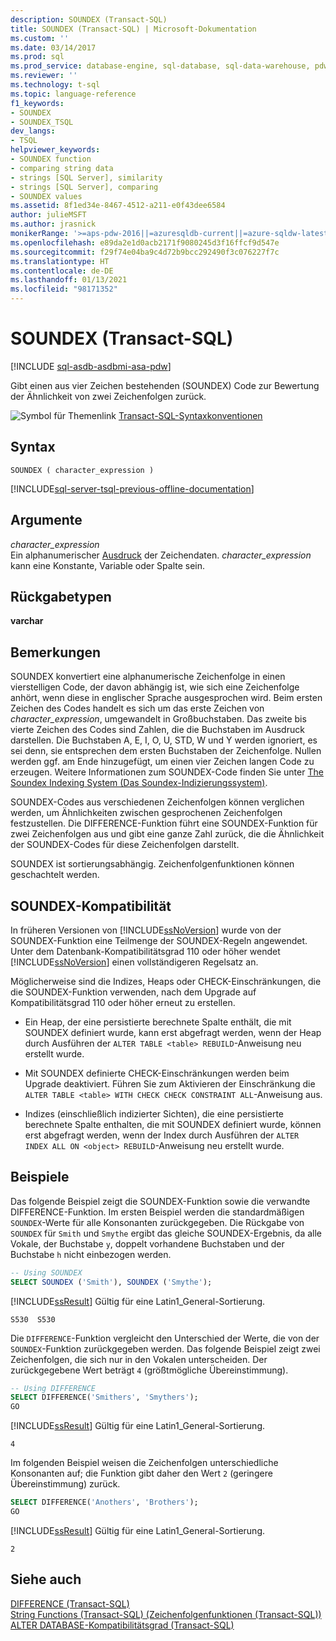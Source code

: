 ```yaml
---
description: SOUNDEX (Transact-SQL)
title: SOUNDEX (Transact-SQL) | Microsoft-Dokumentation
ms.custom: ''
ms.date: 03/14/2017
ms.prod: sql
ms.prod_service: database-engine, sql-database, sql-data-warehouse, pdw
ms.reviewer: ''
ms.technology: t-sql
ms.topic: language-reference
f1_keywords:
- SOUNDEX
- SOUNDEX_TSQL
dev_langs:
- TSQL
helpviewer_keywords:
- SOUNDEX function
- comparing string data
- strings [SQL Server], similarity
- strings [SQL Server], comparing
- SOUNDEX values
ms.assetid: 8f1ed34e-8467-4512-a211-e0f43dee6584
author: julieMSFT
ms.author: jrasnick
monikerRange: '>=aps-pdw-2016||=azuresqldb-current||=azure-sqldw-latest||>=sql-server-2016||>=sql-server-linux-2017||=azuresqldb-mi-current'
ms.openlocfilehash: e89da2e1d0acb2171f9080245d3f16ffcf9d547e
ms.sourcegitcommit: f29f74e04ba9c4d72b9bcc292490f3c076227f7c
ms.translationtype: HT
ms.contentlocale: de-DE
ms.lasthandoff: 01/13/2021
ms.locfileid: "98171352"
---
```

# <a name="soundex-transact-sql"></a>SOUNDEX (Transact-SQL)
[!INCLUDE [sql-asdb-asdbmi-asa-pdw](../../includes/applies-to-version/sql-asdb-asdbmi-asa-pdw.md)]

  Gibt einen aus vier Zeichen bestehenden (SOUNDEX) Code zur Bewertung der Ähnlichkeit von zwei Zeichenfolgen zurück.  
  
 ![Symbol für Themenlink](../../database-engine/configure-windows/media/topic-link.gif "Symbol für Themenlink") [Transact-SQL-Syntaxkonventionen](../../t-sql/language-elements/transact-sql-syntax-conventions-transact-sql.md)  
  
## <a name="syntax"></a>Syntax  
  
```syntaxsql
SOUNDEX ( character_expression )  
```  
  
[!INCLUDE[sql-server-tsql-previous-offline-documentation](../../includes/sql-server-tsql-previous-offline-documentation.md)]

## <a name="arguments"></a>Argumente
 *character_expression*  
 Ein alphanumerischer [Ausdruck](../../t-sql/language-elements/expressions-transact-sql.md) der Zeichendaten. *character_expression* kann eine Konstante, Variable oder Spalte sein.  
  
## <a name="return-types"></a>Rückgabetypen  
 **varchar**  
  
## <a name="remarks"></a>Bemerkungen  
 SOUNDEX konvertiert eine alphanumerische Zeichenfolge in einen vierstelligen Code, der davon abhängig ist, wie sich eine Zeichenfolge anhört, wenn diese in englischer Sprache ausgesprochen wird. Beim ersten Zeichen des Codes handelt es sich um das erste Zeichen von *character_expression*, umgewandelt in Großbuchstaben. Das zweite bis vierte Zeichen des Codes sind Zahlen, die die Buchstaben im Ausdruck darstellen. Die Buchstaben A, E, I, O, U, STD, W und Y werden ignoriert, es sei denn, sie entsprechen dem ersten Buchstaben der Zeichenfolge. Nullen werden ggf. am Ende hinzugefügt, um einen vier Zeichen langen Code zu erzeugen. Weitere Informationen zum SOUNDEX-Code finden Sie unter [The Soundex Indexing System (Das Soundex-Indizierungssystem)](https://www.archives.gov/research/census/soundex.html).  
  
 SOUNDEX-Codes aus verschiedenen Zeichenfolgen können verglichen werden, um Ähnlichkeiten zwischen gesprochenen Zeichenfolgen festzustellen. Die DIFFERENCE-Funktion führt eine SOUNDEX-Funktion für zwei Zeichenfolgen aus und gibt eine ganze Zahl zurück, die die Ähnlichkeit der SOUNDEX-Codes für diese Zeichenfolgen darstellt.  
  
 SOUNDEX ist sortierungsabhängig. Zeichenfolgenfunktionen können geschachtelt werden.  
  
## <a name="soundex-compatibility"></a>SOUNDEX-Kompatibilität  
 In früheren Versionen von [!INCLUDE[ssNoVersion](../../includes/ssnoversion-md.md)] wurde von der SOUNDEX-Funktion eine Teilmenge der SOUNDEX-Regeln angewendet. Unter dem Datenbank-Kompatibilitätsgrad 110 oder höher wendet [!INCLUDE[ssNoVersion](../../includes/ssnoversion-md.md)] einen vollständigeren Regelsatz an.  
  
 Möglicherweise sind die Indizes, Heaps oder CHECK-Einschränkungen, die die SOUNDEX-Funktion verwenden, nach dem Upgrade auf Kompatibilitätsgrad 110 oder höher erneut zu erstellen.  
  
-   Ein Heap, der eine persistierte berechnete Spalte enthält, die mit SOUNDEX definiert wurde, kann erst abgefragt werden, wenn der Heap durch Ausführen der `ALTER TABLE <table> REBUILD`-Anweisung neu erstellt wurde.  
  
-   Mit SOUNDEX definierte CHECK-Einschränkungen werden beim Upgrade deaktiviert. Führen Sie zum Aktivieren der Einschränkung die `ALTER TABLE <table> WITH CHECK CHECK CONSTRAINT ALL`-Anweisung aus.  
  
-   Indizes (einschließlich indizierter Sichten), die eine persistierte berechnete Spalte enthalten, die mit SOUNDEX definiert wurde, können erst abgefragt werden, wenn der Index durch Ausführen der `ALTER INDEX ALL ON <object> REBUILD`-Anweisung neu erstellt wurde.  
  
## <a name="examples"></a>Beispiele  
 Das folgende Beispiel zeigt die SOUNDEX-Funktion sowie die verwandte DIFFERENCE-Funktion. Im ersten Beispiel werden die standardmäßigen `SOUNDEX`-Werte für alle Konsonanten zurückgegeben. Die Rückgabe von `SOUNDEX` für `Smith` und `Smythe` ergibt das gleiche SOUNDEX-Ergebnis, da alle Vokale, der Buchstabe `y`, doppelt vorhandene Buchstaben und der Buchstabe `h` nicht einbezogen werden.  
  
```sql
-- Using SOUNDEX  
SELECT SOUNDEX ('Smith'), SOUNDEX ('Smythe');  
```  
  
 [!INCLUDE[ssResult](../../includes/ssresult-md.md)] Gültig für eine Latin1_General-Sortierung.  
  
```  
S530  S530    
```  
  
 Die `DIFFERENCE`-Funktion vergleicht den Unterschied der Werte, die von der `SOUNDEX`-Funktion zurückgegeben werden. Das folgende Beispiel zeigt zwei Zeichenfolgen, die sich nur in den Vokalen unterscheiden. Der zurückgegebene Wert beträgt `4` (größtmögliche Übereinstimmung).  
  
```sql
-- Using DIFFERENCE  
SELECT DIFFERENCE('Smithers', 'Smythers');  
GO  
```  
  
 [!INCLUDE[ssResult](../../includes/ssresult-md.md)] Gültig für eine Latin1_General-Sortierung.  
  
```  
4             
```  
  
 Im folgenden Beispiel weisen die Zeichenfolgen unterschiedliche Konsonanten auf; die Funktion gibt daher den Wert `2` (geringere Übereinstimmung) zurück.  
  
```sql
SELECT DIFFERENCE('Anothers', 'Brothers');  
GO  
```  
  
 [!INCLUDE[ssResult](../../includes/ssresult-md.md)] Gültig für eine Latin1_General-Sortierung.  
  
```  
2             
```  
  
## <a name="see-also"></a>Siehe auch  
 [DIFFERENCE &#40;Transact-SQL&#41;](../../t-sql/functions/difference-transact-sql.md)   
 [String Functions &#40;Transact-SQL&#41; (Zeichenfolgenfunktionen (Transact-SQL))](../../t-sql/functions/string-functions-transact-sql.md)   
 [ALTER DATABASE-Kompatibilitätsgrad &#40;Transact-SQL&#41;](../../t-sql/statements/alter-database-transact-sql-compatibility-level.md)  
  
  

